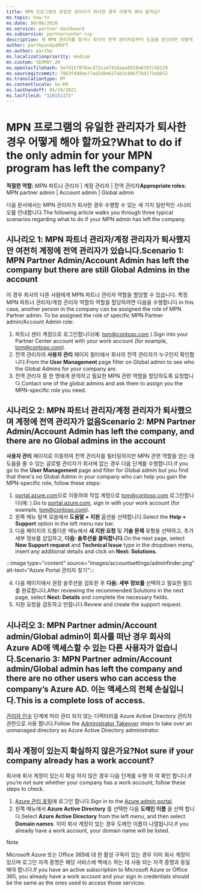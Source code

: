 ```yaml
---
title: MPN 프로그램의 유일한 관리자가 퇴사한 경우 어떻게 해야 할까요?
ms.topic: how-to
ms.date: 09/08/2020
ms.service: partner-dashboard
ms.subservice: partnercenter-csp
description: 새 MPN 관리자를 찾거나 회사의 전역 관리자로부터 도움을 받으려면 어떻게 해야 하는지 알아봅니다. 또한 새 파트너 센터 전역 관리자를 추가하는 방법을 알아봅니다.
author: parthpandyaMSFT
ms.author: parthp
ms.localizationpriority: medium
ms.custom: SEOMAY.20
ms.openlocfilehash: 5efd157078acd72ca47418aaa9559a678fc5b129
ms.sourcegitcommit: 7063fdddee77ad2d8e627ab3c806f76d173ab652
ms.translationtype: MT
ms.contentlocale: ko-KR
ms.lasthandoff: 05/19/2021
ms.locfileid: "110151171"
---
```

# <a name="what-to-do-if-the-only-admin-for-your-mpn-program-has-left-the-company"></a><span data-ttu-id="f409a-103">MPN 프로그램의 유일한 관리자가 퇴사한 경우 어떻게 해야 할까요?</span><span class="sxs-lookup"><span data-stu-id="f409a-103">What to do if the only admin for your MPN program has left the company?</span></span>

<span data-ttu-id="f409a-104">**적절한 역할:** MPN 파트너 관리자 | 계정 관리자 | 전역 관리자</span><span class="sxs-lookup"><span data-stu-id="f409a-104">**Appropriate roles**: MPN partner admin | Account admin | Global admin</span></span>

<span data-ttu-id="f409a-105">다음 문서에서는 MPN 관리자가 퇴사한 경우 수행할 수 있는 세 가지 일반적인 시나리오를 안내합니다.</span><span class="sxs-lookup"><span data-stu-id="f409a-105">The following article walks you through three typical scenarios regarding what to do if your MPN admin has left the company.</span></span>

## <a name="scenario-1-mpn-partner-adminaccount-admin-has-left-the-company-but-there-are-still-global-admins-in-the-account"></a><span data-ttu-id="f409a-106">시나리오 1: MPN 파트너 관리자/계정 관리자가 퇴사했지만 여전히 계정에 전역 관리자가 있습니다.</span><span class="sxs-lookup"><span data-stu-id="f409a-106">Scenario 1: MPN Partner Admin/Account Admin has left the company but there are still Global Admins in the account</span></span>

<span data-ttu-id="f409a-107">이 경우 회사의 다른 사람에게 MPN 파트너 관리자 역할을 할당할 수 있습니다. 특정 MPN 파트너 관리자/계정 관리자 역할의 역할을 할당하려면 다음을 수행합니다.</span><span class="sxs-lookup"><span data-stu-id="f409a-107">In this case, another person in the company can be assigned the role of MPN Partner admin. To be assigned the role of specific MPN Partner admin/Account Admin role:</span></span>

1. <span data-ttu-id="f409a-108">파트너 센터 계정으로 로그인합니다(예: tom@contoso.com ).</span><span class="sxs-lookup"><span data-stu-id="f409a-108">Sign into your Partner Center account with your work account (for example, tom@contoso.com).</span></span>
1. <span data-ttu-id="f409a-109">전역 관리자의 **사용자 관리** 페이지 필터에서 회사의 전역 관리자가 누구인지 확인합니다.</span><span class="sxs-lookup"><span data-stu-id="f409a-109">From the **User Management** page filter on Global admin to see who the Global Admins for your company are.</span></span> 
1. <span data-ttu-id="f409a-110">전역 관리자 중 한 명에게 문의하고 필요한 MPN 관련 역할을 할당하도록 요청합니다.</span><span class="sxs-lookup"><span data-stu-id="f409a-110">Contact one of the global admins and ask them to assign you the MPN-specific role you need.</span></span> 

## <a name="scenario-2-mpn-partner-adminaccount-admin-has-left-the-company-and-there-are-no-global-admins-in-the-account"></a><span data-ttu-id="f409a-111">시나리오 2: MPN 파트너 관리자/계정 관리자가 퇴사했으며 계정에 전역 관리자가 없음</span><span class="sxs-lookup"><span data-stu-id="f409a-111">Scenario 2: MPN Partner Admin/Account Admin has left the company, and there are no Global admins in the account</span></span> 

<span data-ttu-id="f409a-112">**사용자 관리** 페이지로 이동하여 전역 관리자를 필터링하지만 MPN 관련 역할을 얻는 데 도움을 줄 수 있는 글로벌 관리자가 회사에 없는 경우 다음 단계를 수행합니다.</span><span class="sxs-lookup"><span data-stu-id="f409a-112">If you go to the **User Management** page and filter for Global admin but you find that there's no Global Admin in your company who can help you gain the MPN-specific role, follow these steps:</span></span>

1. <span data-ttu-id="f409a-113">[portal.azure.com](https://ms.portal.azure.com/)으로 이동하여 작업 계정으로 tom@contoso.com 로그인합니다(예: ).</span><span class="sxs-lookup"><span data-stu-id="f409a-113">Go to [portal.azure.com](https://ms.portal.azure.com/), sign in with your work account (for example, tom@contoso.com).</span></span> 
1. <span data-ttu-id="f409a-114">왼쪽 메뉴 탐색 모음에서 **도움말 + 지원** 옵션을 선택합니다.</span><span class="sxs-lookup"><span data-stu-id="f409a-114">Select the **Help + Support** option in the left menu nav bar.</span></span>
1. <span data-ttu-id="f409a-115">다음 페이지의 드롭다운 메뉴에서 **새 지원 요청** 및 **기술 문제** 유형을 선택하고, 추가 세부 정보를 삽입하고, **다음: 솔루션을 클릭합니다.**</span><span class="sxs-lookup"><span data-stu-id="f409a-115">On the next page, select **New Support request** and **Technical Issue** type in the dropdown menu, insert any additional details and click on **Next: Solutions.**</span></span>

:::image type="content" source="images/accountsettings/adminfinder.png" alt-text="Azure Portal 관리자 찾기":::

4. <span data-ttu-id="f409a-117">다음 페이지에서 권장 솔루션을 검토한 후 **다음: 세부 정보를** 선택하고 필요한 필드를 완료합니다.</span><span class="sxs-lookup"><span data-stu-id="f409a-117">After reviewing the recommended Solutions in the next page, select **Next: Details** and complete the necessary fields.</span></span>
1. <span data-ttu-id="f409a-118">지원 요청을 검토하고 만듭니다.</span><span class="sxs-lookup"><span data-stu-id="f409a-118">Review and create the support request.</span></span>


## <a name="scenario-3-mpn-partner-adminaccount-adminglobal-admin-has-left-the-company-and-there-are-no-other-users-who-can-access-the-companys-azure-ad-this-is-a-complete-loss-of-access"></a><span data-ttu-id="f409a-119">시나리오 3: MPN Partner admin/Account admin/Global admin이 회사를 떠난 경우 회사의 Azure AD에 액세스할 수 있는 다른 사용자가 없습니다.</span><span class="sxs-lookup"><span data-stu-id="f409a-119">Scenario 3: MPN Partner admin/Account admin/Global admin has left the company and there are no other users who can access the company’s Azure AD.</span></span> <span data-ttu-id="f409a-120">이는 액세스의 전체 손실입니다.</span><span class="sxs-lookup"><span data-stu-id="f409a-120">This is a complete loss of access.</span></span>

<span data-ttu-id="f409a-121">[관리자 인수](/azure/active-directory/users-groups-roles/domains-admin-takeover#internal-admin-takeover) 단계에 따라 관리 되지 않는 디렉터리를 Azure Active Directory 관리자 권한으로 사용 합니다.</span><span class="sxs-lookup"><span data-stu-id="f409a-121">Follow the [Administrator Takeover](/azure/active-directory/users-groups-roles/domains-admin-takeover#internal-admin-takeover) steps to take over an unmanaged directory as Azure Active Directory administrator.</span></span>

## <a name="not-sure-if-your-company-already-has-a-work-account"></a><span data-ttu-id="f409a-122">회사 계정이 있는지 확실하지 않은가요?</span><span class="sxs-lookup"><span data-stu-id="f409a-122">Not sure if your company already has a work account?</span></span>

<span data-ttu-id="f409a-123">회사에 회사 계정이 있는지 확실 하지 않은 경우 다음 단계를 수행 하 여 확인 합니다.</span><span class="sxs-lookup"><span data-stu-id="f409a-123">If you’re not sure whether your company has a work account, follow these steps to check.</span></span>

1. <span data-ttu-id="f409a-124">[Azure 관리 포털](https://ms.portal.azure.com)에 로그인 합니다.</span><span class="sxs-lookup"><span data-stu-id="f409a-124">Sign in to the [Azure admin portal](https://ms.portal.azure.com).</span></span>
2. <span data-ttu-id="f409a-125">왼쪽 메뉴에서 **Azure Active Directory** 를 선택한 다음 **도메인 이름** 을 선택 합니다.</span><span class="sxs-lookup"><span data-stu-id="f409a-125">Select **Azure Active Directory** from the left menu, and then select **Domain names**.</span></span>
<span data-ttu-id="f409a-126">이미 회사 계정이 있는 경우 도메인 이름이 나열됩니다.</span><span class="sxs-lookup"><span data-stu-id="f409a-126">If you already have a work account, your domain name will be listed.</span></span>

>[!Note]
><span data-ttu-id="f409a-127">Microsoft Azure 또는 Office 365에 대 한 활성 구독이 있는 경우 이미 회사 계정이 있으며 로그인 자격 증명은 해당 서비스에 액세스 하는 데 사용 되는 자격 증명과 동일 해야 합니다.</span><span class="sxs-lookup"><span data-stu-id="f409a-127">If you have an active subscription to Microsoft Azure or Office 365, you already have a work account and your sign in credentials should be the same as the ones used to access those services.</span></span>
